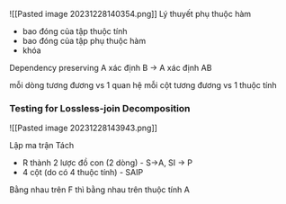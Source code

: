 ![[Pasted image 20231228140354.png]]
Lý thuyết phụ thuộc hàm
+ bao đóng của tập thuộc tính
+ bao đóng của tập phụ thuộc hàm
+ khóa

Dependency preserving
A xác định B -> A xác định AB

mỗi dòng tương đương vs 1 quan hệ 
mỗi cột tương đương vs 1 thuộc tính


### Testing for Lossless-join Decomposition
![[Pasted image 20231228143943.png]]

Lập ma trận 
Tách
+ R thành 2 lược đồ con (2 dòng) - S->A, SI -> P
+ 4 cột (do có 4 thuộc tính) - SAIP

Bằng nhau trên F thì bằng nhau trên thuộc tính A 